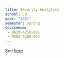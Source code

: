 ```yaml
---
title: Security Analytics
school: CU
year: "2021"
semester: spring
coursenum:
 - BAIM-4250-001
 - MSBX-5480-002
---
```


See [here](https://github.com/deargle-classes/msbx5500-spring-2021)

